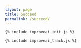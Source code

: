 ```yaml
---
layout: page
title: Succeed
permalink: /succeed/
---
```


```
{% include improveai_init.js %}
```

```
{% include improveai_track.js %}
```
